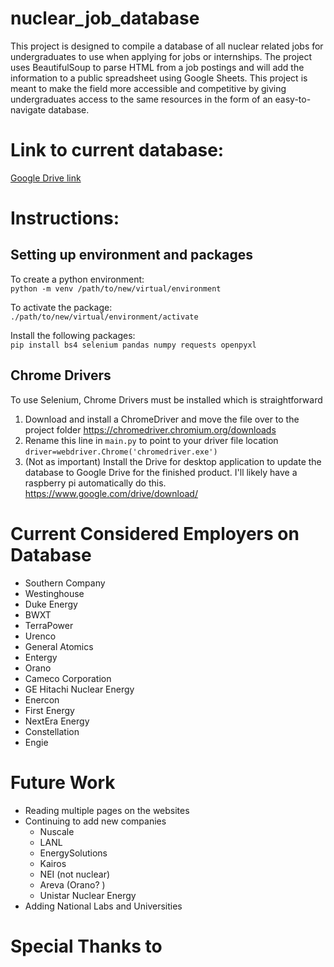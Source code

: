 # nuclear_job_database
This project is designed to compile a database of all nuclear related jobs for undergraduates to use when applying for jobs or internships. The project uses BeautifulSoup to parse HTML from a job postings and will add the information to a public spreadsheet using Google Sheets. This project is meant to make the field more accessible and competitive by giving undergraduates access to the same resources in the form of an easy-to-navigate database. 

# Link to current database:
[Google Drive link](https://docs.google.com/spreadsheets/d/1ceaF-h6sflCJAfwCDBvrAmjnN3MBVQef/edit?usp=share_link&ouid=114343353415857691307&rtpof=true&sd=true)

# Instructions:
## Setting up environment and packages
To create a python environment:\
``python -m venv /path/to/new/virtual/environment``

To activate the package:\
`` ./path/to/new/virtual/environment/activate ``

Install the following packages:\
``pip install bs4 selenium pandas numpy requests openpyxl``
## Chrome Drivers
To use Selenium, Chrome Drivers must be installed which is straightforward
1. Download and install a ChromeDriver and move the file over to the project folder
https://chromedriver.chromium.org/downloads
2. Rename this line in ``main.py`` to point to your driver file location
``driver=webdriver.Chrome('chromedriver.exe') ``
3. (Not as important) Install the Drive for desktop application to update the database to Google Drive for the finished product. I'll likely have a raspberry pi automatically do this.  https://www.google.com/drive/download/
# Current Considered Employers on Database
* Southern Company
* Westinghouse
* Duke Energy
* BWXT
* TerraPower
* Urenco
* General Atomics
* Entergy
* Orano
* Cameco Corporation
* GE Hitachi Nuclear Energy
* Enercon
* First Energy
* NextEra Energy
* Constellation
* Engie

# Future Work
* Reading multiple pages on the websites
* Continuing to add new companies
    * Nuscale
    * LANL 
    * EnergySolutions
    * Kairos
    * NEI (not nuclear)
    * Areva (Orano? )
    * Unistar Nuclear Energy
* Adding National Labs and Universities
# Special Thanks to

